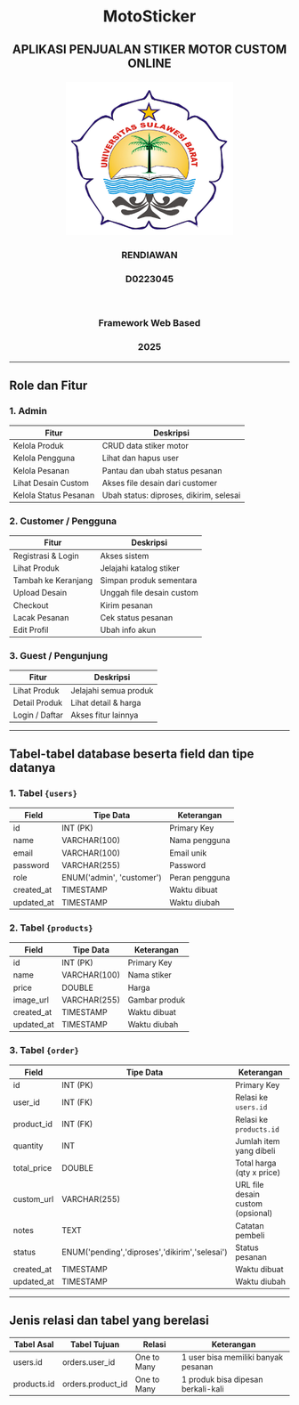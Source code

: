 # <p align="center" style="margin-bottom: 0px;">MotoSticker</p>
## <p align="center" style="margin-top: 0;">APLIKASI PENJUALAN STIKER MOTOR CUSTOM ONLINE</p>

<p align="center">
  <img src="LOGO-UNSULBAR.png" width="300" alt="Deskripsi gambar" />
</p>

### <p align="center">RENDIAWAN</p>
### <p align="center">D0223045</p></br>
### <p align="center">Framework Web Based</p>
### <p align="center">2025</p>

---
## Role dan Fitur
### 1. Admin
| Fitur                 | Deskripsi                               |
| --------------------- | --------------------------------------- |
| Kelola Produk         | CRUD data stiker motor                  |
| Kelola Pengguna       | Lihat dan hapus user                    |
| Kelola Pesanan        | Pantau dan ubah status pesanan          |
| Lihat Desain Custom   | Akses file desain dari customer         |
| Kelola Status Pesanan | Ubah status: diproses, dikirim, selesai |


### 2. Customer / Pengguna
| Fitur               | Deskripsi                 |
| ------------------- | ------------------------- |
| Registrasi & Login  | Akses sistem              |
| Lihat Produk        | Jelajahi katalog stiker   |
| Tambah ke Keranjang | Simpan produk sementara   |
| Upload Desain       | Unggah file desain custom |
| Checkout            | Kirim pesanan             |
| Lacak Pesanan       | Cek status pesanan        |
| Edit Profil         | Ubah info akun            |


### 3. Guest / Pengunjung
| Fitur          | Deskripsi             |
| -------------- | --------------------- |
| Lihat Produk   | Jelajahi semua produk |
| Detail Produk  | Lihat detail & harga  |
| Login / Daftar | Akses fitur lainnya   |


---
## Tabel-tabel database beserta field dan tipe datanya

### 1. Tabel ```{users}```
| Field       | Tipe Data                 | Keterangan     |
| ----------- | ------------------------- | -------------- |
| id          | INT (PK)                  | Primary Key    |
| name        | VARCHAR(100)              | Nama pengguna  |
| email       | VARCHAR(100)              | Email unik     |
| password    | VARCHAR(255)              | Password       |
| role        | ENUM('admin', 'customer') | Peran pengguna |
| created\_at | TIMESTAMP                 | Waktu dibuat   |
| updated\_at | TIMESTAMP                 | Waktu diubah   |


### 2. Tabel ```{products}```
| Field       | Tipe Data    | Keterangan    |
| ----------- | ------------ | ------------- |
| id          | INT (PK)     | Primary Key   |
| name        | VARCHAR(100) | Nama stiker   |
| price       | DOUBLE       | Harga         |
| image\_url  | VARCHAR(255) | Gambar produk |
| created\_at | TIMESTAMP    | Waktu dibuat  |
| updated\_at | TIMESTAMP    | Waktu diubah  |


### 3. Tabel ```{order}```
| Field        | Tipe Data                                      | Keterangan                        |
| ------------ | ---------------------------------------------- | --------------------------------- |
| id           | INT (PK)                                       | Primary Key                       |
| user\_id     | INT (FK)                                       | Relasi ke `users.id`              |
| product\_id  | INT (FK)                                       | Relasi ke `products.id`           |
| quantity     | INT                                            | Jumlah item yang dibeli           |
| total\_price | DOUBLE                                         | Total harga (qty x price)         |
| custom\_url  | VARCHAR(255)                                   | URL file desain custom (opsional) |
| notes        | TEXT                                           | Catatan pembeli                   |
| status       | ENUM('pending','diproses','dikirim','selesai') | Status pesanan                    |
| created\_at  | TIMESTAMP                                      | Waktu dibuat                      |
| updated\_at  | TIMESTAMP                                      | Waktu diubah                      |


---
## Jenis relasi dan tabel yang berelasi
| Tabel Asal  | Tabel Tujuan       | Relasi      | Keterangan                          |
| ----------- | ------------------ | ----------- | ----------------------------------- |
| users.id    | orders.user\_id    | One to Many | 1 user bisa memiliki banyak pesanan |
| products.id | orders.product\_id | One to Many | 1 produk bisa dipesan berkali-kali  |
